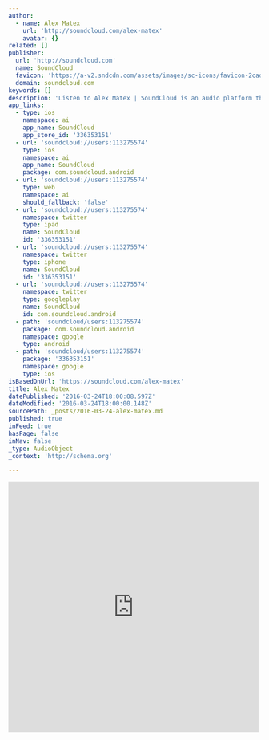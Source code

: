 ```yaml
---
author:
  - name: Alex Matex
    url: 'http://soundcloud.com/alex-matex'
    avatar: {}
related: []
publisher:
  url: 'http://soundcloud.com'
  name: SoundCloud
  favicon: 'https://a-v2.sndcdn.com/assets/images/sc-icons/favicon-2cadd14b.ico'
  domain: soundcloud.com
keywords: []
description: 'Listen to Alex Matex | SoundCloud is an audio platform that lets you listen to what you love and share the sounds you create.. 2 Tracks. 31 Followers. Stream Tracks and Playlists from Alex Matex on your desktop or mobile device.'
app_links:
  - type: ios
    namespace: ai
    app_name: SoundCloud
    app_store_id: '336353151'
  - url: 'soundcloud://users:113275574'
    type: ios
    namespace: ai
    app_name: SoundCloud
    package: com.soundcloud.android
  - url: 'soundcloud://users:113275574'
    type: web
    namespace: ai
    should_fallback: 'false'
  - url: 'soundcloud://users:113275574'
    namespace: twitter
    type: ipad
    name: SoundCloud
    id: '336353151'
  - url: 'soundcloud://users:113275574'
    namespace: twitter
    type: iphone
    name: SoundCloud
    id: '336353151'
  - url: 'soundcloud://users:113275574'
    namespace: twitter
    type: googleplay
    name: SoundCloud
    id: com.soundcloud.android
  - path: 'soundcloud/users:113275574'
    package: com.soundcloud.android
    namespace: google
    type: android
  - path: 'soundcloud/users:113275574'
    package: '336353151'
    namespace: google
    type: ios
isBasedOnUrl: 'https://soundcloud.com/alex-matex'
title: Alex Matex
datePublished: '2016-03-24T18:00:08.597Z'
dateModified: '2016-03-24T18:00:00.148Z'
sourcePath: _posts/2016-03-24-alex-matex.md
published: true
inFeed: true
hasPage: false
inNav: false
_type: AudioObject
_context: 'http://schema.org'

---
```

<iframe src="https://cdn.embedly.com/widgets/media.html?src=https%3A%2F%2Fw.soundcloud.com%2Fplayer%2F%3Fvisual%3Dtrue%26url%3Dhttp%253A%252F%252Fapi.soundcloud.com%252Fusers%252F113275574%26show_artwork%3Dtrue&amp;url=https%3A%2F%2Fsoundcloud.com%2Falex-matex&amp;image=http%3A%2F%2Fi1.sndcdn.com%2Favatars-000146745257-9ryduc-t500x500.jpg&amp;key=b7d04c9b404c499eba89ee7072e1c4f7&amp;type=text%2Fhtml&amp;schema=soundcloud" width="500" height="500" scrolling="no" frameborder="0" allowfullscreen="allowfullscreen" style=""></iframe>
